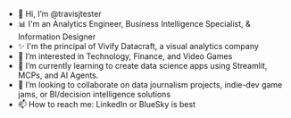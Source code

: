 - 👋 Hi, I’m @travisjtester
- 📊 I'm an Analytics Engineer, Business Intelligence Specialist, & Information Designer
- ✨ I'm the principal of Vivify Datacraft, a visual analytics company
- 👀 I’m interested in Technology, Finance, and Video Games
- 🌱 I’m currently learning to create data science apps using Streamlit, MCPs, and AI Agents.
- 🤝 I’m looking to collaborate on data journalism projects, indie-dev game jams, or BI/decision intelligence solutions
- 📫 How to reach me: LinkedIn or BlueSky is best

<!---
travisjtester/travisjtester is a ✨ special ✨ repository because its `README.md` (this file) appears on your GitHub profile.
You can click the Preview link to take a look at your changes.
--->
